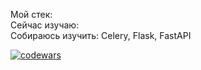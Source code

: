 Мой стек:  
Сейчас изучаю:  
Собираюсь изучить: Celery, Flask, FastAPI  

[![codewars](https://www.codewars.com/users/Aruytehno/badges/large)](https://www.codewars.com/users/Aruytehno)
